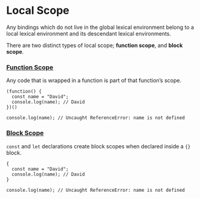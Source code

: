 # Local Scope

Any bindings which do not live in the global lexical environment belong to a local lexical environment and its descendant lexical environments.

There are two distinct types of local scope; **function scope**, and **block scope**.

### **[Function Scope](function)**

Any code that is wrapped in a function is part of that function’s scope.

```
(function() {
  const name = "David";
  console.log(name); // David
})()

console.log(name); // Uncaught ReferenceError: name is not defined
```

### **[Block Scope](block)**

`const` and `let` declarations create block scopes when declared inside a `{}` block.

```
{
  const name = "David";
  console.log(name); // David
}

console.log(name); // Uncaught ReferenceError: name is not defined
```
